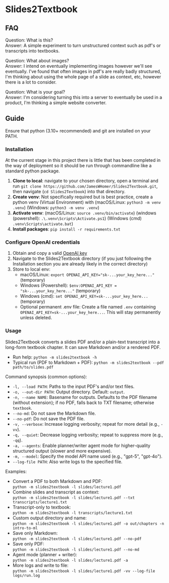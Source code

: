 # Slides2Textbook

## FAQ

Question: What is this?  
Answer: A simple experiment to turn unstructured context such as pdf's or transcripts into textbooks.

Question: What about images?  
Answer: I intend on eventually implementing images however we'll see eventually. I've found that often images in pdf's are really badly structured, I'm thinking about using the whole page of a slide as context, etc, however there is a lot to consider.

Question: What is your goal?  
Answer: I'm considering turning this into a server to eventually be used in a product, I'm thinking a simple website converter.

## Guide
Ensure that python (3.10+ recommended) and git are installed on your PATH.
### Installation
At the current stage in this project there is little that has been completed in the way of deployment so it should be run through commandline like a standard python package.
1. **Clone to local**: navigate to your chosen directory, open a terminal and run `git clone https://github.com/JamesWHomer/Slides2Textbook.git`, then navigate (`cd Slides2Textbook`) into that directory.
2. **Create venv**: Not specifically required but is best practice, create a python venv (Virtual Environment) with (macOS/Linux: `python3 -m venv .venv`) (Windows: `python3 -m venv .venv`)
3. **Activate venv**: (macOS/Linux: `source .venv/bin/activate`) (windows (powershell): `.\.venv\Scripts\Activate.ps1`) (Windows (cmd) `.venv\Scripts\activate.bat`)
4. **Install packages**: `pip install -r requirements.txt`

### Configure OpenAI credentials
1. Obtain and copy a valid [OpenAI key](https://platform.openai.com/)
2. Navigate to the Slides2Textbook directory (if you just following the Installation section you are already likely in the correct directory)
3. Store to local env:
   - macOS/Linux: `export OPENAI_API_KEY="sk-...your_key_here..."` (temporary)
   - Windows (Powershell): `$env:OPENAI_API_KEY = "sk-...your_key_here..."` (temporary)
   - Windows (cmd): `set OPENAI_API_KEY=sk-...your_key_here...` (temporary)
   - Optional permanent .env file: Create a file named `.env` containing `OPENAI_API_KEY=sk-...your_key_here...`. This will stay permanently unless deleted. 

### Usage

Slides2Textbook converts a slides PDF and/or a plain-text transcript into a long-form textbook chapter. It can save Markdown and/or a rendered PDF.

- Run help: `python -m slides2textbook -h`
- Typical run (PDF to Markdown + PDF): `python -m slides2textbook --pdf path/to/slides.pdf`

Command synopsis (common options):
- `-l, --load PATH`: Paths to the input PDF's and/or text files.
- `-o, --out-dir PATH`: Output directory. Default: `output`.
- `-n, --name NAME`: Basename for outputs. Defaults to the PDF filename (without extension); if no PDF, falls back to TXT filename; otherwise `textbook`.
- `--no-md`: Do not save the Markdown file.
- `--no-pdf`: Do not save the PDF file.
- `-v, --verbose`: Increase logging verbosity; repeat for more detail (e.g., `-vv`).
- `-q, --quiet`: Decrease logging verbosity; repeat to suppress more (e.g., `-qq`).
- `-a, --agents`: Enable planner/writer agent mode for higher-quality structured output (slower and more expensive).
- `-m, --model`: Specify the model API name used (e.g., "gpt-5", "gpt-4o").
- `--log-file PATH`: Also write logs to the specified file.

Examples:
- Convert a PDF to both Markdown and PDF:  
  `python -m slides2textbook -l slides/lecture1.pdf`
- Combine slides and transcript as context:  
  `python -m slides2textbook -l slides/lecture1.pdf --txt transcripts/lecture1.txt`
- Transcript-only to textbook:  
  `python -m slides2textbook -l transcripts/lecture1.txt`
- Custom output directory and name:  
  `python -m slides2textbook -l slides/lecture1.pdf -o out/chapters -n intro-to-ml`
- Save only Markdown:  
  `python -m slides2textbook -l slides/lecture1.pdf --no-pdf`
- Save only PDF:  
  `python -m slides2textbook -l slides/lecture1.pdf --no-md`
- Agent mode (planner + writer):  
  `python -m slides2textbook -l slides/lecture1.pdf -a`
- More logs and write to file:  
  `python -m slides2textbook -l slides/lecture1.pdf -vv --log-file logs/run.log`
